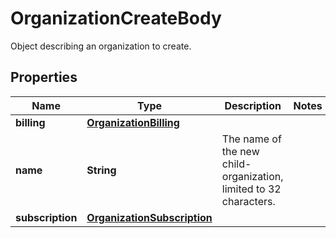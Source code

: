 

# OrganizationCreateBody

Object describing an organization to create.
## Properties

Name | Type | Description | Notes
------------ | ------------- | ------------- | -------------
**billing** | [**OrganizationBilling**](OrganizationBilling.md) |  | 
**name** | **String** | The name of the new child-organization, limited to 32 characters. | 
**subscription** | [**OrganizationSubscription**](OrganizationSubscription.md) |  | 



